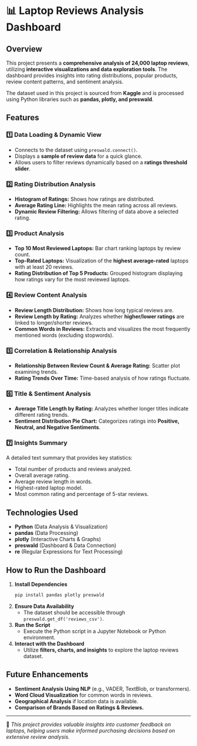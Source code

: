 # 📊 Laptop Reviews Analysis Dashboard

## Overview
This project presents a **comprehensive analysis of 24,000 laptop reviews**, utilizing **interactive visualizations and data exploration tools**. The dashboard provides insights into rating distributions, popular products, review content patterns, and sentiment analysis.

The dataset used in this project is sourced from **Kaggle** and is processed using Python libraries such as **pandas, plotly, and preswald**.

## Features
### 1️⃣ **Data Loading & Dynamic View**
- Connects to the dataset using `preswald.connect()`.
- Displays a **sample of review data** for a quick glance.
- Allows users to filter reviews dynamically based on a **ratings threshold slider**.

### 2️⃣ **Rating Distribution Analysis**
- **Histogram of Ratings:** Shows how ratings are distributed.
- **Average Rating Line:** Highlights the mean rating across all reviews.
- **Dynamic Review Filtering:** Allows filtering of data above a selected rating.

### 3️⃣ **Product Analysis**
- **Top 10 Most Reviewed Laptops:** Bar chart ranking laptops by review count.
- **Top-Rated Laptops:** Visualization of the **highest average-rated** laptops with at least 20 reviews.
- **Rating Distribution of Top 5 Products:** Grouped histogram displaying how ratings vary for the most reviewed laptops.

### 4️⃣ **Review Content Analysis**
- **Review Length Distribution:** Shows how long typical reviews are.
- **Review Length by Rating:** Analyzes whether **higher/lower ratings** are linked to longer/shorter reviews.
- **Common Words in Reviews:** Extracts and visualizes the most frequently mentioned words (excluding stopwords).

### 5️⃣ **Correlation & Relationship Analysis**
- **Relationship Between Review Count & Average Rating:** Scatter plot examining trends.
- **Rating Trends Over Time:** Time-based analysis of how ratings fluctuate.

### 6️⃣ **Title & Sentiment Analysis**
- **Average Title Length by Rating:** Analyzes whether longer titles indicate different rating trends.
- **Sentiment Distribution Pie Chart:** Categorizes ratings into **Positive, Neutral, and Negative Sentiments**.

### 7️⃣ **Insights Summary**
A detailed text summary that provides key statistics:
- Total number of products and reviews analyzed.
- Overall average rating.
- Average review length in words.
- Highest-rated laptop model.
- Most common rating and percentage of 5-star reviews.

## Technologies Used
- **Python** (Data Analysis & Visualization)
- **pandas** (Data Processing)
- **plotly** (Interactive Charts & Graphs)
- **preswald** (Dashboard & Data Connection)
- **re** (Regular Expressions for Text Processing)

## How to Run the Dashboard
1. **Install Dependencies**
   ```sh
   pip install pandas plotly preswald
   ```
2. **Ensure Data Availability**
   - The dataset should be accessible through `preswald.get_df('reviews_csv')`.
3. **Run the Script**
   - Execute the Python script in a Jupyter Notebook or Python environment.
4. **Interact with the Dashboard**
   - Utilize **filters, charts, and insights** to explore the laptop reviews dataset.

## Future Enhancements
- **Sentiment Analysis Using NLP** (e.g., VADER, TextBlob, or transformers).
- **Word Cloud Visualization** for common words in reviews.
- **Geographical Analysis** if location data is available.
- **Comparison of Brands Based on Ratings & Reviews.**

---
📌 *This project provides valuable insights into customer feedback on laptops, helping users make informed purchasing decisions based on extensive review analysis.*

